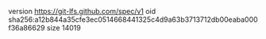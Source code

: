 version https://git-lfs.github.com/spec/v1
oid sha256:a12b844a35cfe3ec0514668441325c4d9a63b3713712db00eaba000f36a86629
size 14019
